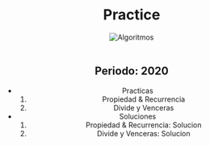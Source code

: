 <h1 align="center">Practice</h1>
<div align="center">
  <img src="https://img.shields.io/badge/Practice-Algorithms-yellow" alt="Algoritmos">
  <br><br>
  
## Periodo: 2020
- Practicas
  1. Propiedad & Recurrencia
  2. Divide y Venceras
- Soluciones
  1. Propiedad & Recurrencia: Solucion
  2. Divide y Venceras: Solucion
